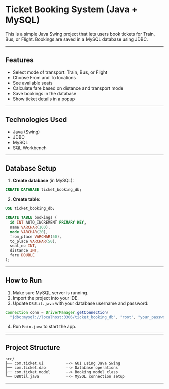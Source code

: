 # Ticket Booking System (Java + MySQL)

This is a simple Java Swing project that lets users book tickets for Train, Bus, or Flight. Bookings are saved in a MySQL database using JDBC.

---

## Features

- Select mode of transport: Train, Bus, or Flight
- Choose From and To locations
- See available seats
- Calculate fare based on distance and transport mode
- Save bookings in the database
- Show ticket details in a popup

---

## Technologies Used

- Java (Swing)
- JDBC
- MySQL
- SQL Workbench

---

## Database Setup

1. **Create database** (in MySQL):

```sql
CREATE DATABASE ticket_booking_db;
```

2. **Create table**:

```sql
USE ticket_booking_db;

CREATE TABLE bookings (
  id INT AUTO_INCREMENT PRIMARY KEY,
  name VARCHAR(100),
  mode VARCHAR(20),
  from_place VARCHAR(50),
  to_place VARCHAR(50),
  seat_no INT,
  distance INT,
  fare DOUBLE
);
```

---

## How to Run

1. Make sure MySQL server is running.
2. Import the project into your IDE.
3. Update `DBUtil.java` with your database username and password:

```java
Connection conn = DriverManager.getConnection(
  "jdbc:mysql://localhost:3306/ticket_booking_db", "root", "your_password");
```

4. Run `Main.java` to start the app.

---

## Project Structure

```
src/
├── com.ticket.ui          --> GUI using Java Swing
├── com.ticket.dao         --> Database operations
├── com.ticket.model       --> Booking model class
└── DBUtil.java            --> MySQL connection setup
```
---